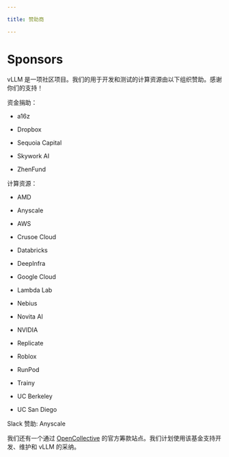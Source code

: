 ```yaml
---

title: 赞助商

---
```


# Sponsors

vLLM 是一项社区项目。我们的用于开发和测试的计算资源由以下组织赞助。感谢你们的支持！


资金捐助：

* a16z

* Dropbox

* Sequoia Capital

* Skywork AI

* ZhenFund


计算资源：

* AMD

* Anyscale

* AWS

* Crusoe Cloud

* Databricks

* DeepInfra

* Google Cloud

* Lambda Lab

* Nebius

* Novita AI

* NVIDIA

* Replicate

* Roblox

* RunPod

* Trainy

* UC Berkeley

* UC San Diego


Slack 赞助: Anyscale


我们还有一个通过 [OpenCollective](https://opencollective.com/vllm) 的官方筹款站点。我们计划使用该基金支持开发、维护和 vLLM 的采纳。
